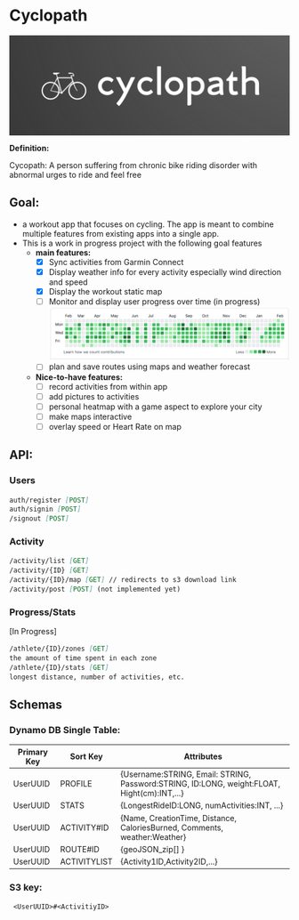 # Cyclopath

<img src="./app/cyclopath/assets/media/logo.png" style="margin:auto; display:block"   />

__Definition:__

Cycopath: A person suffering from chronic bike riding disorder with abnormal urges to ride and feel free

## Goal:

- a workout app that focuses on cycling. The app is meant to combine multiple features from existing
  apps into a single app.
- This is a work in progress project with the following goal features
    - __main features:__
        - [x] Sync activities from Garmin Connect
        - [x] Display weather info for every activity especially wind direction and speed
        - [x] Display the workout static map
        - [ ] Monitor and display user progress over time  (in progress)
          ![img.png](img.png)
        - [ ] plan and save routes using maps and weather forecast
    - __Nice-to-have features:__
        - [ ] record activities from within app
        - [ ] add pictures to activities
        - [ ] personal heatmap with a game aspect to explore your city
        - [ ] make maps interactive
        - [ ] overlay speed or Heart Rate on map

## API:

### Users

```markdown
auth/register [POST]
auth/signin [POST]
/signout [POST]
```

### Activity

```md
/activity/list [GET]
/activity/{ID} [GET]
/activity/{ID}/map [GET] // redirects to s3 download link
/activity/post [POST] (not implemented yet)
```

### Progress/Stats

[In Progress]

```md
/athlete/{ID}/zones [GET]
the amount of time spent in each zone
/athlete/{ID}/stats [GET]
longest distance, number of activities, etc.
```

## Schemas

### Dynamo DB Single Table:

| Primary Key | Sort Key     | Attributes                                                                                  |
| ----------- | ------------ | ------------------------------------------------------------------------------------------- |
| UserUUID    | PROFILE      | {Username:STRING, Email: STRING, Password:STRING, ID:LONG, weight:FLOAT, Hight(cm):INT,...} |
| UserUUID    | STATS        | {LongestRideID:LONG, numActivities:INT, ...}                                                |
| UserUUID    | ACTIVITY#ID  | {Name, CreationTime, Distance, CaloriesBurned, Comments, weather:Weather}                   |
| UserUUID    | ROUTE#ID     | {geoJSON_zip[] }                                                                            |
| UserUUID    | ACTIVITYLIST | {Activity1ID,Activity2ID,...}                                                               |

### S3 key:

```
 <UserUUID>#<ActivitiyID>
```
